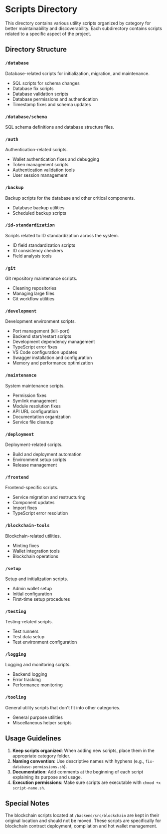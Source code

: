 # Scripts Directory

This directory contains various utility scripts organized by category for better maintainability and discoverability. Each subdirectory contains scripts related to a specific aspect of the project.

## Directory Structure

### `/database`
Database-related scripts for initialization, migration, and maintenance.
- SQL scripts for schema changes
- Database fix scripts
- Database validation scripts
- Database permissions and authentication
- Timestamp fixes and schema updates

### `/database/schema`
SQL schema definitions and database structure files.

### `/auth`
Authentication-related scripts.
- Wallet authentication fixes and debugging
- Token management scripts
- Authentication validation tools
- User session management

### `/backup`
Backup scripts for the database and other critical components.
- Database backup utilities
- Scheduled backup scripts

### `/id-standardization`
Scripts related to ID standardization across the system.
- ID field standardization scripts
- ID consistency checkers
- Field analysis tools

### `/git`
Git repository maintenance scripts.
- Cleaning repositories
- Managing large files
- Git workflow utilities

### `/development`
Development environment scripts.
- Port management (kill-port)
- Backend start/restart scripts
- Development dependency management
- TypeScript error fixes
- VS Code configuration updates
- Swagger installation and configuration
- Memory and performance optimization

### `/maintenance`
System maintenance scripts.
- Permission fixes
- Symlink management
- Module resolution fixes
- API URL configuration
- Documentation organization
- Service file cleanup

### `/deployment`
Deployment-related scripts.
- Build and deployment automation
- Environment setup scripts
- Release management

### `/frontend`
Frontend-specific scripts.
- Service migration and restructuring
- Component updates
- Import fixes
- TypeScript error resolution

### `/blockchain-tools`
Blockchain-related utilities.
- Minting fixes
- Wallet integration tools
- Blockchain operations

### `/setup`
Setup and initialization scripts.
- Admin wallet setup
- Initial configuration
- First-time setup procedures

### `/testing`
Testing-related scripts.
- Test runners
- Test data setup
- Test environment configuration

### `/logging`
Logging and monitoring scripts.
- Backend logging
- Error tracking
- Performance monitoring

### `/tooling`
General utility scripts that don't fit into other categories.
- General purpose utilities
- Miscellaneous helper scripts

## Usage Guidelines

1. **Keep scripts organized**: When adding new scripts, place them in the appropriate category folder.
2. **Naming convention**: Use descriptive names with hyphens (e.g., `fix-database-permissions.sh`).
3. **Documentation**: Add comments at the beginning of each script explaining its purpose and usage.
4. **Execution permissions**: Make sure scripts are executable with `chmod +x script-name.sh`.

## Special Notes

The blockchain scripts located at `/backend/src/blockchain` are kept in their original location and should not be moved. These scripts are specifically for blockchain contract deployment, compilation and hot wallet management.